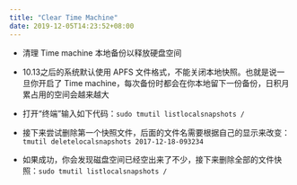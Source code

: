 ```yaml
---
title: "Clear Time Machine"
date: 2019-12-05T14:23:52+08:00
---
```


- 清理 Time machine 本地备份以释放硬盘空间

- 10.13之后的系统默认使用 APFS 文件格式，不能关闭本地快照。也就是说一旦你开启了 Time machine，每次备份时都会在你本地留下一份备份，日积月累占用的空间会越来越大


- 打开“终端”输入如下代码：`sudo tmutil listlocalsnapshots /`

- 接下来尝试删除第一个快照文件，后面的文件名需要根据自己的显示来改变：`tmutil deletelocalsnapshots 2017-12-18-093234`

- 如果成功，你会发现磁盘空间已经空出来了不少，接下来删除全部的文件快照：`sudo tmutil listlocalsnapshots /`